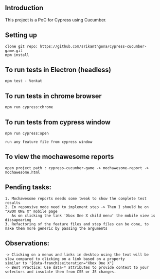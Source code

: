 ## Introduction
This project is a PoC for Cypress using Cucumber.

## Setting up
```
clone git repo: https://github.com/srikanthgona/cypress-cucumber-game.git
npm install
```  

## To run tests in Electron (headless)
```
npm test - Venkat
```

## To run tests in chrome browser
```
npm run cypress:chrome
```

## To run tests from cypress window
```
npm run cypress:open

run any feature file from cypress window
```

## To view the mochawesome reports
```
open project path : cypress-cucumber-game⁩ -> ⁨mochawesome-report⁩ -> mochawesome.html
```

## Pending tasks:
```
1. Mochawesome reports needs some tweak to show the complete test results
2. In reponsive mode need to implement step -> Then I should be on "XBOX ONE X" mobile page
   As on clicking the link 'Xbox One X child menu' the mobile view is dissapearing
3. Refactoring of the feature files and step files can be done, to make them more generic by passing the arguments
```

## Observations:
```
-> Clicking on a menus and links in desktop using the text will be slow compared to clicking on a link based on a property
similar to '[data-franchiseiteration="Xbox One X"]'
-> Best Practice: Use data-* attributes to provide context to your selectors and insulate them from CSS or JS changes.
```
